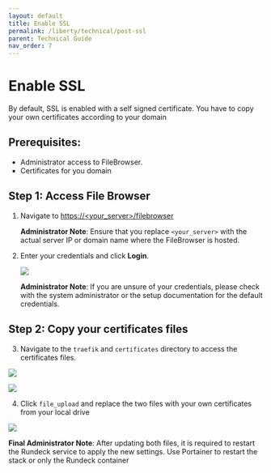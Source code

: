 ```yaml
---
layout: default
title: Enable SSL
permalink: /liberty/technical/post-ssl
parent: Technical Guide
nav_order: 7
---
```


# Enable SSL 

By default, SSL is enabled with a self signed certificate. You have to copy your own certificates according to your domain

## Prerequisites:
- Administrator access to FileBrowser.
- Certificates for you domain

## Step 1: Access File Browser

1. Navigate to [https://&lt;your_server&gt;/filebrowser](https://liberty.nomana-it.fr/filebrowser/login)

   **Administrator Note**: Ensure that you replace `<your_server>` with the actual server IP or domain name where the FileBrowser is hosted.

2. Enter your credentials and click **Login**.

   ![](https://ajeuwbhvhr.cloudimg.io/colony-recorder.s3.amazonaws.com/files/2024-09-28/9fc30968-ed32-4ee6-a2f8-18c4f2c8cbc0/user_cropped_screenshot.jpeg?width=800)


   **Administrator Note**: If you are unsure of your credentials, please check with the system administrator or the setup documentation for the default credentials.


## Step 2: Copy your certificates files

3. Navigate to the `traefik` and `certificates` directory to access the certificates files.

![](https://ajeuwbhvhr.cloudimg.io/colony-recorder.s3.amazonaws.com/files/2024-09-30/3f2e66cf-2f84-41b4-a722-5b386f24c472/ascreenshot.jpeg?tl_px=0,433&br_px=1719,1394&force_format=jpeg&q=100&width=1120.0&wat=1&wat_opacity=0.7&wat_gravity=northwest&wat_url=https://colony-recorder.s3.us-west-1.amazonaws.com/images/watermarks/FB923C_standard.png&wat_pad=444,276)

![](https://ajeuwbhvhr.cloudimg.io/colony-recorder.s3.amazonaws.com/files/2024-09-30/33837bfe-be53-4a7d-bce3-7eb79c974342/ascreenshot.jpeg?tl_px=0,0&br_px=1719,961&force_format=jpeg&q=100&width=1120.0&wat=1&wat_opacity=0.7&wat_gravity=northwest&wat_url=https://colony-recorder.s3.us-west-1.amazonaws.com/images/watermarks/FB923C_standard.png&wat_pad=484,221)

4. Click `file_upload` and replace the two files with your own certificates from your local drive

![](https://ajeuwbhvhr.cloudimg.io/colony-recorder.s3.amazonaws.com/files/2024-09-30/fb0cfd6d-b630-42a3-9bee-e9fd261ce550/ascreenshot.jpeg?tl_px=546,0&br_px=2266,961&force_format=jpeg&q=100&width=1120.0&wat=1&wat_opacity=0.7&wat_gravity=northwest&wat_url=https://colony-recorder.s3.us-west-1.amazonaws.com/images/watermarks/FB923C_standard.png&wat_pad=929,4)

**Final Administrator Note**: After updating both files, it is required to restart the Rundeck service to apply the new settings. Use Portainer to restart the stack or only the Rundeck container